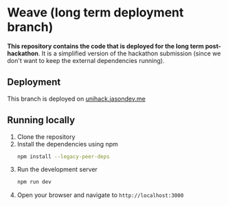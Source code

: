 # Weave (long term deployment branch)

**This repository contains the code that is deployed for the long term post-hackathon**. It is a simplified version of the hackathon submission (since we don't want to keep the external dependencies running).

## Deployment
This branch is deployed on [unihack.jasondev.me](https://unihack.jasondev.me)

## Running locally

1. Clone the repository
2. Install the dependencies using npm
   ```bash
   npm install --legacy-peer-deps
   ```
3. Run the development server
   ```bash
   npm run dev
   ```
4. Open your browser and navigate to `http://localhost:3000`